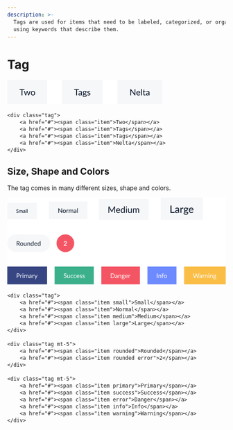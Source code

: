 ```yaml
---
description: >-
  Tags are used for items that need to be labeled, categorized, or organized
  using keywords that describe them.
---
```


# Tag

![](../.gitbook/assets/tags.svg)

```markup
<div class="tag">
    <a href="#"><span class="item">Two</span></a>
    <a href="#"><span class="item">Tags</span></a>
    <a href="#"><span class="item">Tags</span></a>
    <a href="#"><span class="item">Nelta</span></a>
</div>
```

## Size, Shape and Colors

The tag comes in many different sizes, shape and colors.

![](../.gitbook/assets/tag-colors-shape-and-size.svg)

```markup
<div class="tag">
    <a href="#"><span class="item small">Small</span></a>
    <a href="#"><span class="item">Normal</span></a>
    <a href="#"><span class="item medium">Medium</span></a>
    <a href="#"><span class="item large">Large</span></a>
</div>

<div class="tag mt-5">
    <a href="#"><span class="item rounded">Rounded</span></a>
    <a href="#"><span class="item rounded error">2</span></a>
</div>

<div class="tag mt-5">
    <a href="#"><span class="item primary">Primary</span></a>
    <a href="#"><span class="item success">Success</span></a>
    <a href="#"><span class="item error">Danger</span></a>
    <a href="#"><span class="item info">Info</span></a>
    <a href="#"><span class="item warning">Warning</span></a>
</div>
```

